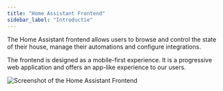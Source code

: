 ```yaml
---
title: "Home Assistant Frontend"
sidebar_label: "Introductie"
---
```


The Home Assistant frontend allows users to browse and control the state of their house, manage their automations and configure integrations.

The frontend is designed as a mobile-first experience. It is a progressive web application and offers an app-like experience to our users.

![Screenshot of the Home Assistant Frontend](/img/en/frontend/frontend-hero.png)